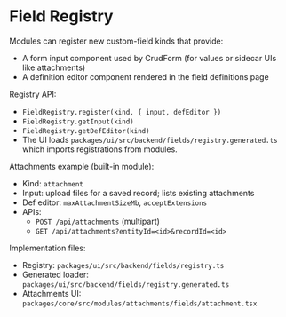 # Field Registry

Modules can register new custom-field kinds that provide:
- A form input component used by CrudForm (for values or sidecar UIs like attachments)
- A definition editor component rendered in the field definitions page

Registry API:
- `FieldRegistry.register(kind, { input, defEditor })`
- `FieldRegistry.getInput(kind)`
- `FieldRegistry.getDefEditor(kind)`
- The UI loads `packages/ui/src/backend/fields/registry.generated.ts` which imports registrations from modules.

Attachments example (built-in module):
- Kind: `attachment`
- Input: upload files for a saved record; lists existing attachments
- Def editor: `maxAttachmentSizeMb`, `acceptExtensions`
- APIs:
  - `POST /api/attachments` (multipart)
  - `GET /api/attachments?entityId=<id>&recordId=<id>`

Implementation files:
- Registry: `packages/ui/src/backend/fields/registry.ts`
- Generated loader: `packages/ui/src/backend/fields/registry.generated.ts`
- Attachments UI: `packages/core/src/modules/attachments/fields/attachment.tsx`
